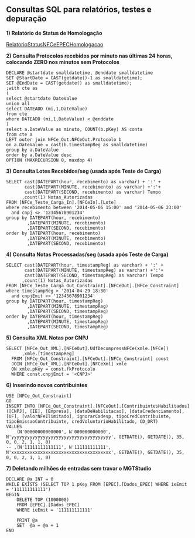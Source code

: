 ## Consultas SQL para relatórios, testes e depuração

**1) Relatório de Status de Homologação**

[RelatorioStatusNFCeEPECHomologacao](https://ads.intra.fazenda.sp.gov.br/tfs/ADMIN/Wiki_Arquitetura/_wiki/wikis/Wiki_Arquitetura.wiki/331/Relat%C3%B3rio-Status-NFC-e-EPEC-Homologa%C3%A7%C3%A3o)

**2) Consulta Protocolos recebidos por minuto nas últimas 24 horas, colocando ZERO nos minutos sem Protocolos** 
 

```
DECLARE @startdate smalldatetime, @enddate smalldatetime
SET @StartDate = CAST(getdate()-1 as smalldatetime);
SET @EndDate = CAST(getdate() as smalldatetime);
;with cte as
(
select @startdate DateValue
union all
select DATEADD (mi,1,DateValue)
from cte 
where DATEADD (mi,1,DateValue) < @enddate
)
select a.DateValue as minuto, COUNT(b.pKey) AS conta
from cte a
LEFT outer join NFCe_Out.NFCeOut.Protocolo b 
on a.DateValue = cast(b.timestampReg as smalldatetime)
group by a.DateValue
order by a.DateValue desc
OPTION (MAXRECURSION 0, maxdop 4)
```



**3) Consulta Lotes Recebidos/seg (usada após Teste de Carga)**
 

```
SELECT cast(DATEPART(hour, recebimento) as varchar) + ':' +
       cast(DATEPART(MINUTE, recebimento) as varchar) +':'+ 
       cast(DATEPART(SECOND, recebimento) as varchar) Tempo
      ,count(1) Notas_Autorizadas
FROM [NFCe_Teste_Carga_In].[NFCeIn].[Lote]
where recebimento between '2014-05-06 15:00' and '2014-05-06 23:00'
  and cnpj <> '12345678901234'
group by DATEPART(hour, recebimento)
        ,DATEPART(MINUTE, recebimento) 
        ,DATEPART(SECOND, recebimento)
order by DATEPART(hour, recebimento)
        ,DATEPART(MINUTE, recebimento) 
        ,DATEPART(SECOND, recebimento)
```


 
**4) Consulta Notas Processadas/seg (usada após Teste de Carga)**


```
SELECT cast(DATEPART(hour, timestampReg) as varchar) + ':' +
       cast(DATEPART(MINUTE, timestampReg) as varchar) +':'+ 
       cast(DATEPART(SECOND, timestampReg) as varchar) Tempo
      ,count(1) Notas_Autorizadas
FROM [NFCe_Teste_Carga_Out_Constraint].[NFCeOut].[NFCe_Constraint]
where timestampReg > '2014-04-29 18:30'
  and cnpjEmit <> '12345678901234'
group by DATEPART(hour, timestampReg)
        ,DATEPART(MINUTE, timestampReg) 
        ,DATEPART(SECOND, timestampReg)
order by DATEPART(hour, timestampReg)
        ,DATEPART(MINUTE, timestampReg) 
        ,DATEPART(SECOND, timestampReg)
```


**5) Consulta XML Notas por CNPJ**

```
SELECT [NFCe_Out_XML].[NFCeOut].UdfDecompressNFCe(xmle.[NFCe])
      ,xmle.[timestampR​eg]
  FROM [NFCe_Out_Constraint].[NFCeOut].[NFCe_Constraint] const
  JOIN [NFCe_Out_XML].[NFCeOut].[NFCeXml] xmle
  ON xmle.pKey = const.fkProtocolo
  WHERE const.cnpjEmit = '<CNPJ>'​
```


**6) Inserindo novos contribuintes**


```
USE [NFCe_Out_Constraint]
GO
INSERT INTO [NFCe_Out_Constraint].[NFCeOut].[ContribuintesHabilitados]
([CNPJ], [IE], [Empresa], [dataDeHabilitacao], [dataCredenciamento], [UF], [valorNFeIlimitado], ignorarCadesp, tipoCredContribuinte, tipoEmissaoContribuinte, credVoluntarioHabilitado, CD_DRT) 
VALUES 
    (N'00000000000000', N'000000000000', N'yyyyyyyyyyyyyyyyyyyyyyyyyyyyyyyyyyyyyy', GETDATE(), GETDATE(), 35, 0, 0, 2, 1, 1, 0)
-- ,(N'11111111111111', N'111111111111', N'xxxxxxxxxxxxxxxxxxxxxxxxxxxxxxxxxxxxxx', GETDATE(), GETDATE(), 35, 0, 0, 2, 1, 1, 0)
```


 

**7) Deletando milhões de entradas sem travar o MGTStudio​**


```
DECLARE @a INT = 0
WHILE EXISTS (SELECT TOP 1 pKey FROM [EPEC].[Dados_EPEC] WHERE ieEmit = '111111111111')
BEGIN
    DELETE TOP (1000000) 
    FROM [EPEC].[Dados_EPEC]
    WHERE ieEmit = '111111111111'

    PRINT @a
    SET  @a = @a + 1
END
```
